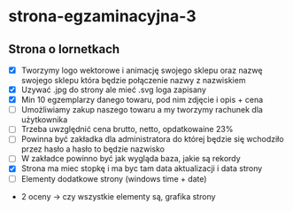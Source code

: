 # strona-egzaminacyjna-3

## Strona o lornetkach

- [x] Tworzymy logo wektorowe i animację swojego sklepu oraz nazwę swojego sklepu która będzie połączenie nazwy z nazwiskiem
- [x] Uzywać .jpg do strony ale mieć .svg loga zapisany
- [x] Min 10 egzemplarzy danego towaru, pod nim zdjęcie i opis + cena
- [ ] Umożliwiamy zakup naszego towaru a my tworzymy rachunek dla użytkownika
- [ ] Trzeba uwzględnić cena brutto, netto, opdatkowaine 23%
- [ ] Powinna być zakładka dla administratora do której będzie się wchodziło przez hasło a hasło to będzie nazwisko
- [ ] W zakładce powinno być jak wygląda baza, jakie są rekordy
- [x] Strona ma miec stopkę i ma byc tam data aktualizacji i data strony
- [ ] Elementy dodatkowe strony (windows time + date)

- 2 oceny -> czy wszystkie elementy są, grafika strony
